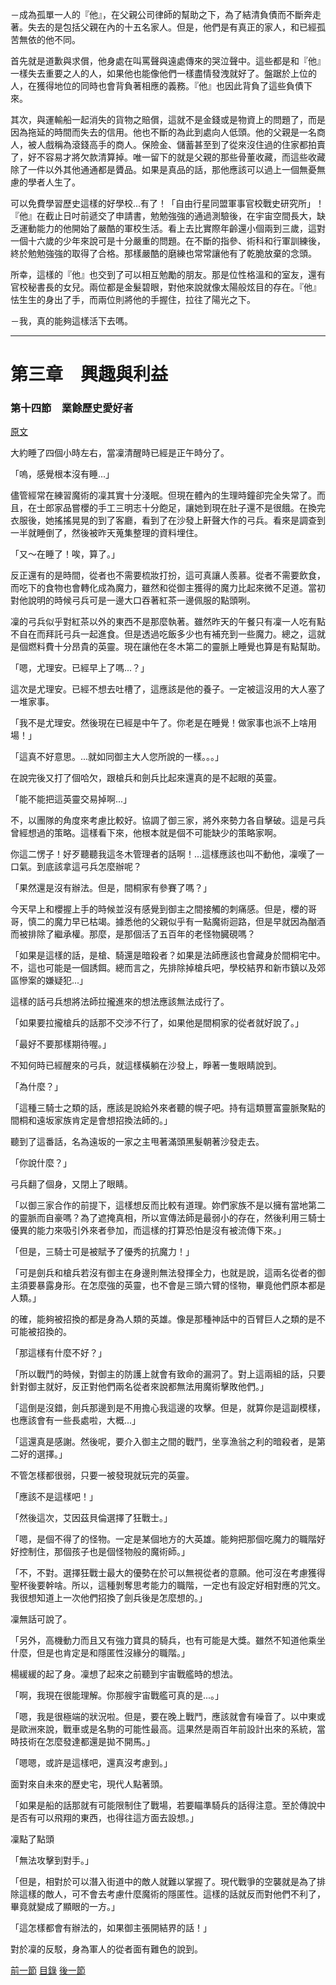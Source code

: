 －成為孤單一人的『他』，在父親公司律師的幫助之下，為了結清負債而不斷奔走著。失去的是包括父親在內的十五名家人。但是，他們是有真正的家人，和已經孤苦無依的他不同。

首先就是道歉與求償，他身處在叫罵聲與遠處傳來的哭泣聲中。這些都是和『他』一樣失去重要之人的人，如果他也能像他們一樣盡情發洩就好了。盤踞於上位的人，在獲得地位的同時也會背負著相應的義務。『他』也因此背負了這些負債下來。

其次，與運輸船一起消失的貨物之賠償，這就不是金錢或是物資上的問題了，而是因為拖延的時間而失去的信用。他也不斷的為此到處向人低頭。他的父親是一名商人，被人戲稱為滾錢高手的商人。保險金、儲蓄甚至到了從來沒住過的住家都拍賣了，好不容易才將欠款清算掉。唯一留下的就是父親的那些骨董收藏，而這些收藏除了一件以外其他通通都是贗品。如果是真品的話，那他應該可以過上一個無憂無慮的學者人生了。

可以免費學習歷史這樣的好學校...有了！「自由行星同盟軍事官校戰史研究所」！『他』在截止日吋前遞交了申請書，勉勉強強的通過測驗後，在宇宙空間長大，缺乏運動能力的他開始了嚴酷的軍校生活。看上去比實際年齡還小個兩到三歲，這對一個十六歲的少年來說可是十分嚴重的問題。在不斷的指參、術科和行軍訓練後，終於勉勉強強的取得了合格。那樣嚴酷的磨練也常常讓他有了乾脆放棄的念頭。

所幸，這樣的『他』也交到了可以相互勉勵的朋友。那是位性格溫和的室友，還有官校秘書長的女兒。兩位都是金髮碧眼，對他來說就像太陽般炫目的存在。『他』怯生生的身出了手，而兩位則將他的手握住，拉往了陽光之下。

－我，真的能夠這樣活下去嗎。

*****

第三章　興趣與利益
====

### 第十四節　業餘歷史愛好者

[原文](https://syosetu.org/novel/42788/17.html)

大約睡了四個小時左右，當凜清醒時已經是正午時分了。

「嗚，感覺根本沒有睡...」

儘管經常在練習魔術的凜其實十分淺眠。但現在體內的生理時鐘卻完全失常了。而且，在士郎家品嘗櫻的手工三明志十分飽足，讓她到現在肚子還不是很餓。在換完衣服後，她搖搖晃晃的到了客廳，看到了在沙發上鼾聲大作的弓兵。看來是調查到一半就睡倒了，然後被昨天蒐集整理的資料埋住。

「又～在睡了！唉，算了。」

反正還有的是時間，從者也不需要梳妝打扮，這可真讓人羨慕。從者不需要飲食，而吃下的食物也會轉化成為魔力，雖然和從御主獲得的魔力比起來微不足道。當初對他說明的時候弓兵可是一邊大口吞著紅茶一邊佩服的點頭咧。

凜的弓兵似乎對紅茶以外的東西不是那麼執著。雖然昨天的午餐只有凜一人吃有點不自在而拜託弓兵一起進食。但是透過吃飯多少也有補充到一些魔力。總之，這就是個燃料費十分昂貴的英靈。現在讓他在冬木第二的靈脈上睡覺也算是有點幫助。

「嗯，尤理安。已經早上了嗎...？」

這次是尤理安。已經不想去吐槽了，這應該是他的養子。一定被這沒用的大人塞了一堆家事。

「我不是尤理安。然後現在已經是中午了。你老是在睡覺！做家事也派不上啥用場！」

「這真不好意思。...就如同御主大人您所說的一樣。。。」

在說完後又打了個哈欠，跟槍兵和劍兵比起來還真的是不起眼的英靈。

「能不能把這英靈交易掉啊...」

不，以團隊的角度來考慮比較好。協調了御三家，將外來勢力各自擊破。這是弓兵曾經想過的策略。這樣看下來，他根本就是個不可能缺少的策略家啊。

你這二愣子！好歹聽聽我這冬木管理者的話啊！...這樣應該也叫不動他，凜嘆了一口氣。到底該拿這弓兵怎麼辦呢？

「果然還是沒有辦法。但是，間桐家有參賽了嗎？」

今天早上和櫻握上手的時候並沒有感覺到御主之間接觸的刺痛感。但是，櫻的哥哥，慎二的魔力早已枯竭。據悉他的父親似乎有一點魔術迴路，但是早就因為酗酒而被排除了繼承權。那麼，是那個活了五百年的老怪物臓硯嗎？

「如果是這樣的話，是槍、騎還是暗殺者？如果是法師應該也會藏身於間桐宅中。不，這也可能是一個誘餌。總而言之，先排除掉槍兵吧，學校結界和新市鎮以及郊區慘案的嫌疑犯...」

這樣的話弓兵想將法師拉攏進來的想法應該無法成行了。

「如果要拉攏槍兵的話那不交涉不行了，如果他是間桐家的從者就好說了。」

「最好不要那樣期待喔。」

不知何時已經醒來的弓兵，就這樣橫躺在沙發上，睜著一隻眼睛說到。

「為什麼？」

「這種三騎士之類的話，應該是說給外來者聽的幌子吧。持有這類豐富靈脈聚點的間桐和遠坂家族肯定是會想招換法師的。」

聽到了這番話，名為遠坂的一家之主甩著滿頭黑髮朝著沙發走去。

「你說什麼？」

弓兵翻了個身，又閉上了眼睛。

「以御三家合作的前提下，這樣想反而比較有道理。妳們家族不是以擁有當地第二的靈脈而自豪嗎？為了遮掩真相，所以宣傳法師是最弱小的存在，然後利用三騎士優異的能力來吸引外來者參加，而這樣的打算恐怕是沒有被流傳下來。」

「但是，三騎士可是被賦予了優秀的抗魔力！」

「可是劍兵和槍兵若沒有御主在身邊則無法發揮全力，也就是說，這兩名從者的御主須要暴露身形。在怎麼強的英靈，也不會是三頭六臂的怪物，畢竟他們原本都是人類。」

的確，能夠被招換的都是身為人類的英雄。像是那種神話中的百臂巨人之類的是不可能被招換的。

「那這樣有什麼不好？」

「所以戰鬥的時候，對御主的防護上就會有致命的漏洞了。對上這兩組的話，只要針對御主就好，反正對他們兩名從者來說都無法用魔術擊敗他們。」

「這倒是沒錯，劍兵那邊到是不用擔心我這邊的攻擊。但是，就算你是這副模樣，也應該會有一些長處啦，大概...」

「這還真是感謝。然後呢，要介入御主之間的戰鬥，坐享漁翁之利的暗殺者，是第二好的選擇。」

不管怎樣都很弱，只要一被發現就玩完的英靈。

「應該不是這樣吧！」

「然後這次，艾因茲貝倫選擇了狂戰士。」

「嗯，是個不得了的怪物。一定是某個地方的大英雄。能夠把那個吃魔力的職階好好控制住，那個孩子也是個怪物般的魔術師。」

「不，不對。選擇狂戰士最大的優勢在於可以無視從者的意願。他可沒在考慮獲得聖杯後要幹啥。所以，這種剝奪思考能力的職階，一定也有設定好相對應的咒文。我很想知道上一次他們招換了劍兵後是怎麼想的。」

凜無話可說了。

「另外，高機動力而且又有強力寶具的騎兵，也有可能是大獎。雖然不知道他乘坐什麼，但是也肯定是和隱匿性沒緣分的職階。」

楊緩緩的起了身。凜想了起來之前聽到宇宙戰艦時的想法。

「啊，我現在很能理解。你那艘宇宙戰艦可真的是...。」

「嗯，我是很極端的狀況啦。但是，要在晚上戰鬥，應該就會有噪音了。以中東或是歐洲來說，戰車或是名駒的可能性最高。這果然是兩百年前設計出來的系統，當時技術在怎麼發達都還是拋不開馬。」

「嗯嗯，或許是這樣吧，還真沒考慮到。」

面對來自未來的歷史宅，現代人點著頭。

「如果是船的話那就有可能限制住了戰場，若要瞄準騎兵的話得注意。至於傳說中是否有可以飛翔的東西，也得往這方面去設想。」

凜點了點頭

「無法攻擊到對手。」

「但是，相對於可以潛入街道中的敵人就難以掌握了。現代戰爭的空襲就是為了排除這樣的敵人，可不會去考慮什麼魔術的隱匿性。這樣的話就反而對他們不利了，畢竟就變成了顯眼的一方。」

「這怎樣都會有辦法的，如果御主張開結界的話！」

對於凜的反駁，身為軍人的從者面有難色的說到。



[前一節](./0213.md)
[目錄](../README.md)
[後一節](./0315.md)
